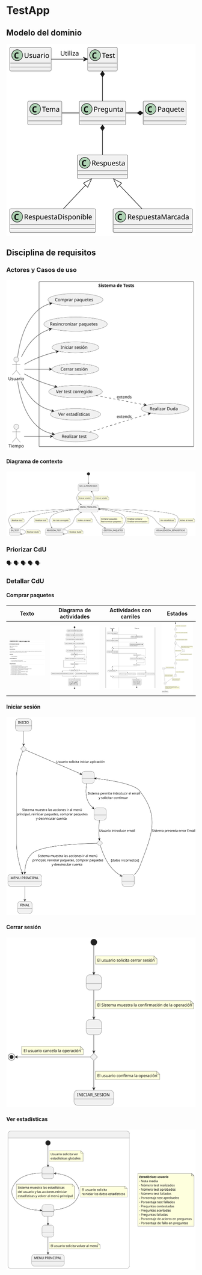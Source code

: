 # TestApp

## Modelo del dominio

![](/images/UNEATLANTICO/idsw1/test/mdd-dC.svg)

## Disciplina de requisitos

### Actores y Casos de uso

![](/images/UNEATLANTICO/idsw1/test/ddr-AyCdU.svg)

#### Diagrama de contexto

![](/images/UNEATLANTICO/idsw1/test/ddr-AyCdU-DdC.svg)

### Priorizar CdU

🗣️ 🗣️ 🗣️ 🗣️ 🗣️


### Detallar CdU

#### Comprar paquetes

|Texto|Diagrama de actividades|Actividades con carriles|Estados|
|:-:|:-:|:-:|:-:|
![](/images/UNEATLANTICO/idsw1/test/ddr-dCdU-CdUComprarPaquetes-texto.png)|![](/images/UNEATLANTICO/idsw1/test/ddr-dCdU-CdUComprarPaquetes-DdA.svg)|![](/images/UNEATLANTICO/idsw1/test/ddr-dCdU-CdUComprarPaquetes-DdAcC.svg)|![](/images/UNEATLANTICO/idsw1/test/ddr-dCdU-CdUComprarPaquetes-DdE.svg)

#### Iniciar sesión

![](/images/UNEATLANTICO/idsw1/test/ddr-dCdU-CdUIniciarSesion.svg)

#### Cerrar sesión

![](/images/UNEATLANTICO/idsw1/test/ddr-dCdU-CdUCerrarSesion.svg)

#### Ver estadísticas

![](/images/UNEATLANTICO/idsw1/test/ddr-dCdU-CdUVerEstadisticas.svg)
